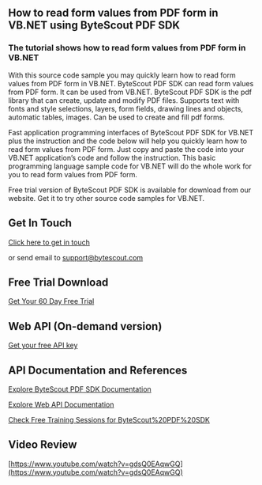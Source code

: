 ## How to read form values from PDF form in VB.NET using ByteScout PDF SDK

### The tutorial shows how to read form values from PDF form in VB.NET

With this source code sample you may quickly learn how to read form values from PDF form in VB.NET. ByteScout PDF SDK can read form values from PDF form. It can be used from VB.NET. ByteScout PDF SDK is the pdf library that can create, update and modify PDF files. Supports text with fonts and style selections, layers, form fields, drawing lines and objects, automatic tables, images. Can be used to create and fill pdf forms.

Fast application programming interfaces of ByteScout PDF SDK for VB.NET plus the instruction and the code below will help you quickly learn how to read form values from PDF form. Just copy and paste the code into your VB.NET application’s code and follow the instruction. This basic programming language sample code for VB.NET will do the whole work for you to read form values from PDF form.

Free trial version of ByteScout PDF SDK is available for download from our website. Get it to try other source code samples for VB.NET.

## Get In Touch

[Click here to get in touch](https://bytescout.zendesk.com/hc/en-us/requests/new?subject=ByteScout%20PDF%20SDK%20Question)

or send email to [support@bytescout.com](mailto:support@bytescout.com?subject=ByteScout%20PDF%20SDK%20Question) 

## Free Trial Download

[Get Your 60 Day Free Trial](https://bytescout.com/download/web-installer?utm_source=github-readme)

## Web API (On-demand version)

[Get your free API key](https://pdf.co/documentation/api?utm_source=github-readme)

## API Documentation and References

[Explore ByteScout PDF SDK Documentation](https://bytescout.com/documentation/index.html?utm_source=github-readme)

[Explore Web API Documentation](https://pdf.co/documentation/api?utm_source=github-readme)

[Check Free Training Sessions for ByteScout%20PDF%20SDK](https://academy.bytescout.com/)

## Video Review

[https://www.youtube.com/watch?v=gdsQ0EAqwGQ](https://www.youtube.com/watch?v=gdsQ0EAqwGQ)